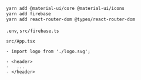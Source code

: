 ```zsh
yarn add @material-ui/core @material-ui/icons
yarn add firebase
yarn add react-router-dom @types/react-router-dom
```

`.env`, `src/firebase.ts`

`src/App.tsx`
```tsx
- import logo from './logo.svg';

- <header>
-   ...
- </header>
```
